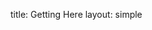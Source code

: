 title: Getting Here
layout: simple

[//]: # (The city of Porto, with an area of 42km2, is the second largest city in Portugal.  It is located in the north of the country, on the North-western part of the Iberian Peninsula and lies to the right hand side of the river Douro in close proximity to its mouth.)

[//]: # ()
[//]: # (### Plane )

[//]: # ()
[//]: # (The Francisco Sá Carneiro Airport, located 11km from Porto, is an award winning, contemporary structure, well equipped to meet the increasing demands of today's air traffic, operating regularly with 14 different airlines to 64 destinations.)

[//]: # ()
[//]: # (We have made a partnership with [TAP Air Portugal]&#40;https://flytap.com/&#41;{:target="_blank"} &#40;event's official carrier&#41; in order to offer all pycon participants a <b>10% discounts on all flights</b> &#40;both economy and business class&#41; to/from Porto or Lisbon airport. Instructions and more details about this offer can be found [here]&#40;/static/docs/tap.pdf&#41;{:target="_blank"}.)

[//]: # ()
[//]: # (The quickest and most efficient way to reach Porto´s city centre from the airport is by metro - line E-Violet &#40;Aeroporto – Estádio do Dragão&#41;.  This line operates daily from 06:00 - 01:00 and getting to the city centre takes about 30 minutes. To get to the city centre by bus, you can take either line 601, 602 or 3M &#40;00:00-05:00&#41;. Another option is to take a taxi which costs between 20/25€, a ride-sharing app or rent a car at the airport.)

[//]: # ()
[//]: # (### Train)

[//]: # ()
[//]: # (Porto is served by international trains, Alfa Pendular &#40;high-speed train&#41;, intercity, inter-regional, regional and urban trains, connecting the city to several destinations inside and outside the country. The Campanhã train station is the busiest in the city and the S. Bento railway station is the most central one.)

[//]: # ()
[//]: # (### Bus)

[//]: # ()
[//]: # (You can travel to or from Porto with ease from any point in Portugal or Europe &#40;international operators: [Flixbus]&#40;https://global.flixbus.com&#41;, [Eurolines]&#40;https://www.eurolines.eu&#41;, [ALSA]&#40;https://www.alsa.com/en/web/bus/home&#41;, [InterNorte]&#40;https://www.internorte.pt/en&#41;&#41;. In the international transport terminal &#40;Casa da Música interface&#41; you are provided with the following options when travelling to the city centre: metro lines A, B, C, E and F; bus lines 501, 502 and 201; and by taxi the journey costs around 6.00€.)
